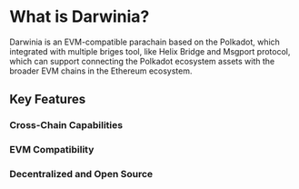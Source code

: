 # What is Darwinia?

Darwinia is an EVM-compatible parachain based on the Polkadot, which integrated with multiple briges tool, like Helix Bridge and Msgport protocol, which can support connecting the Polkadot ecosystem assets with the broader EVM chains in the Ethereum ecosystem.


## Key Features

### Cross-Chain Capabilities

### EVM Compatibility

### Decentralized and Open Source
